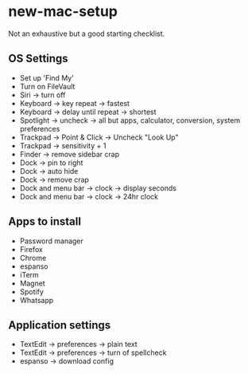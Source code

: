 # new-mac-setup

Not an exhaustive but a good starting checklist.

## OS Settings
- Set up 'Find My'
- Turn on FileVault
- Siri -> turn off
- Keyboard -> key repeat -> fastest
- Keyboard -> delay until repeat -> shortest
- Spotlight -> uncheck -> all but apps, calculator, conversion, system preferences
- Trackpad -> Point & Click -> Uncheck "Look Up"
- Trackpad -> sensitivity + 1
- Finder -> remove sidebar crap
- Dock -> pin to right
- Dock -> auto hide
- Dock -> remove crap
- Dock and menu bar -> clock -> display seconds
- Dock and menu bar -> clock -> 24hr clock

## Apps to install
- Password manager
- Firefox
- Chrome
- espanso
- iTerm
- Magnet
- Spotify
- Whatsapp

## Application settings
- TextEdit -> preferences -> plain text
- TextEdit -> preferences -> turn of spellcheck
- espanso -> download config
